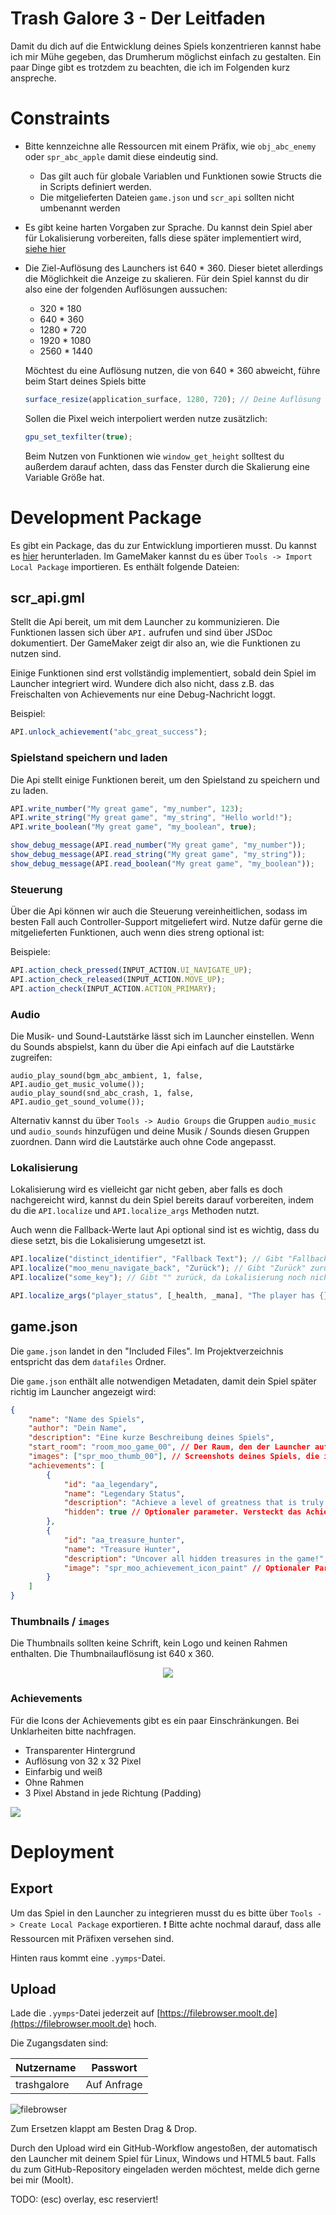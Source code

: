 # Trash Galore 3 - Der Leitfaden

Damit du dich auf die Entwicklung deines Spiels konzentrieren kannst habe ich mir Mühe gegeben, das Drumherum möglichst einfach zu gestalten. Ein paar Dinge gibt es trotzdem zu beachten, die ich im Folgenden kurz anspreche.

# Constraints
* Bitte kennzeichne alle Ressourcen mit einem Präfix, wie `obj_abc_enemy` oder `spr_abc_apple` damit diese eindeutig sind. 
  * Das gilt auch für globale Variablen und Funktionen sowie Structs die in Scripts definiert werden.
  * Die mitgelieferten Dateien `game.json` und `scr_api` sollten nicht umbenannt werden
* Es gibt keine harten Vorgaben zur Sprache. Du kannst dein Spiel aber für Lokalisierung vorbereiten, falls diese später implementiert wird, [siehe hier](#lokalisierung)
* Die Ziel-Auflösung des Launchers ist 640 * 360. Dieser bietet allerdings die Möglichkeit die Anzeige zu skalieren. Für dein Spiel kannst du dir also eine der folgenden Auflösungen aussuchen:
  * 320 * 180
  * 640 * 360
  * 1280 * 720
  * 1920 * 1080
  * 2560 * 1440
  
  Möchtest du eine Auflösung nutzen, die von 640 * 360 abweicht, führe beim Start deines Spiels bitte
  ```javascript
  surface_resize(application_surface, 1280, 720); // Deine Auflösung
  ```

  Sollen die Pixel weich interpoliert werden nutze zusätzlich:
  ```javascript
  gpu_set_texfilter(true);
  ```

  Beim Nutzen von Funktionen wie `window_get_height` solltest du außerdem darauf achten, dass das Fenster durch die Skalierung eine Variable Größe hat.

# Development Package
Es gibt ein Package, das du zur Entwicklung importieren musst. Du kannst es [hier](
https://raw.githubusercontent.com/Moolt/trash-galore-3-dev/refs/heads/master/trash-galore-3-dev.yymps) herunterladen. Im GameMaker kannst du es über `Tools -> Import Local Package` importieren.
Es enthält folgende Dateien:

## scr_api.gml

Stellt die Api bereit, um mit dem Launcher zu kommunizieren.
Die Funktionen lassen sich über `API.` aufrufen und sind über JSDoc dokumentiert. Der GameMaker zeigt dir also an, wie die Funktionen zu nutzen sind.

Einige Funktionen sind erst vollständig implementiert, sobald dein Spiel im Launcher integriert wird. Wundere dich also nicht, dass z.B. das Freischalten von Achievements nur eine Debug-Nachricht loggt.

Beispiel:
```javascript
API.unlock_achievement("abc_great_success");
```

### Spielstand speichern und laden
Die Api stellt einige Funktionen bereit, um den Spielstand zu speichern und zu laden.

```javascript
API.write_number("My great game", "my_number", 123);
API.write_string("My great game", "my_string", "Hello world!");
API.write_boolean("My great game", "my_boolean", true);

show_debug_message(API.read_number("My great game", "my_number"));
show_debug_message(API.read_string("My great game", "my_string"));
show_debug_message(API.read_boolean("My great game", "my_boolean"));
```

### Steuerung
Über die Api können wir auch die Steuerung vereinheitlichen, sodass im besten Fall auch Controller-Support mitgeliefert wird. Nutze dafür gerne die mitgelieferten Funktionen, auch wenn dies streng optional ist:

Beispiele:
```javascript
API.action_check_pressed(INPUT_ACTION.UI_NAVIGATE_UP);
API.action_check_released(INPUT_ACTION.MOVE_UP);
API.action_check(INPUT_ACTION.ACTION_PRIMARY);
```

### Audio
Die Musik- und Sound-Lautstärke lässt sich im Launcher einstellen.
Wenn du Sounds abspielst, kann du über die Api einfach auf die Lautstärke zugreifen:

```
audio_play_sound(bgm_abc_ambient, 1, false, API.audio_get_music_volume());
audio_play_sound(snd_abc_crash, 1, false, API.audio_get_sound_volume());
```

Alternativ kannst du über `Tools -> Audio Groups` die Gruppen `audio_music` und `audio_sounds` hinzufügen und deine Musik / Sounds diesen Gruppen zuordnen. Dann wird die Lautstärke auch ohne Code angepasst.

### Lokalisierung
Lokalisierung wird es vielleicht gar nicht geben, aber falls es doch nachgereicht wird, kannst du dein Spiel bereits darauf vorbereiten, indem du die `API.localize` und `API.localize_args` Methoden nutzt.

Auch wenn die Fallback-Werte laut Api optional sind ist es wichtig, dass du diese setzt, bis die Lokalisierung umgesetzt ist.

```javascript
API.localize("distinct_identifier", "Fallback Text"); // Gibt "Fallback Text" zurück
API.localize("moo_menu_navigate_back", "Zurück"); // Gibt "Zurück" zurück
API.localize("some_key"); // Gibt "" zurück, da Lokalisierung noch nicht implementiert ist

API.localize_args("player_status", [_health, _mana], "The player has {} health and {} mana left."); // Gibt z.B. "The player has 98 health and 23 mana left." zurück
```

## game.json
Die `game.json` landet in den "Included Files". Im Projektverzeichnis entspricht das dem `datafiles` Ordner.

Die `game.json` enthält alle notwendigen Metadaten, damit dein Spiel später richtig im Launcher angezeigt wird:

```json
{
    "name": "Name des Spiels",
    "author": "Dein Name",
    "description": "Eine kurze Beschreibung deines Spiels",
    "start_room": "room_moo_game_00", // Der Raum, den der Launcher aufrufen soll
    "images": ["spr_moo_thumb_00"], // Screenshots deines Spiels, die im Launcher angezeigt werden sollen.
    "achievements": [
        {
            "id": "aa_legendary",
            "name": "Legendary Status",
            "description": "Achieve a level of greatness that is truly legendary!",
            "hidden": true // Optionaler parameter. Versteckt das Achievement in der Liste der Achievements.
        },
        {
            "id": "aa_treasure_hunter",
            "name": "Treasure Hunter",
            "description": "Uncover all hidden treasures in the game!",
            "image": "spr_moo_achievement_icon_paint" // Optionaler Parameter: Ein Icon, das im Launcher zusammen mit dem Achievement angezeigt wird.
        }
    ]
}
```

### Thumbnails / `images`

Die Thumbnails sollten keine Schrift, kein Logo und keinen Rahmen enthalten. Die Thumbnailauflösung ist 640 x 360.

<p align="center">
  <img src=".documentation/thumbnails.png" />
</p>

### Achievements
Für die Icons der Achievements gibt es ein paar Einschränkungen. Bei Unklarheiten bitte nachfragen.

* Transparenter Hintergrund
* Auflösung von 32 x 32 Pixel
* Einfarbig und weiß
* Ohne Rahmen
* 3 Pixel Abstand in jede Richtung (Padding)

<img src=".documentation/achievements.png" />

# Deployment

## Export
Um das Spiel in den Launcher zu integrieren musst du es bitte über `Tools -> Create Local Package` exportieren. ❗ Bitte achte nochmal darauf, dass alle Ressourcen mit Präfixen versehen sind.

Hinten raus kommt eine `.yymps`-Datei.

## Upload

Lade die `.yymps`-Datei jederzeit auf [https://filebrowser.moolt.de](https://filebrowser.moolt.de) hoch.

Die Zugangsdaten sind:

| Nutzername  | Passwort                      |
| ----------- | ----------------------------- |
| trashgalore | Auf Anfrage                   |

![filebrowser](.documentation/filebrowser.png)

Zum Ersetzen klappt am Besten Drag & Drop.

Durch den Upload wird ein GitHub-Workflow angestoßen, der automatisch den Launcher mit deinem Spiel für Linux, Windows und HTML5 baut. Falls du zum GitHub-Repository eingeladen werden möchtest, melde dich gerne bei mir (Moolt).

TODO: (esc) overlay, esc reserviert!
